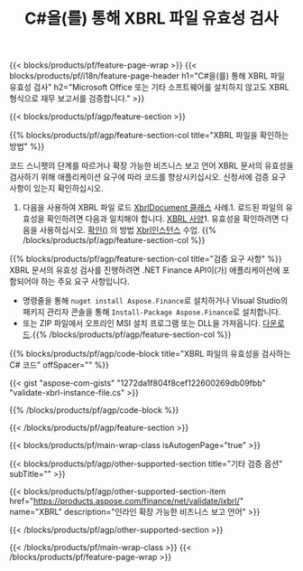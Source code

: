 ﻿---
title: C#을(를) 통해 XBRL 파일 유효성 검사
description: XBRL 파일 유효성 검사를 위한 샘플 코드입니다. API 예제 코드를 사용하여 .NET 기반 애플리케이션 내에서 배치 XBRL 파일의 유효성을 검사합니다. 
url: /ko/net/validate/xbrl/
family: finance
platformtag: net
feature: validate
informat: XBRL
outformat: 
otherformats: 
---
{{< blocks/products/pf/feature-page-wrap >}}
{{< blocks/products/pf/i18n/feature-page-header h1="C#을(를) 통해 XBRL 파일 유효성 검사" h2="Microsoft Office 또는 기타 소프트웨어를 설치하지 않고도 XBRL 형식으로 재무 보고서를 검증합니다." >}}

{{< blocks/products/pf/agp/feature-section >}}

{{% blocks/products/pf/agp/feature-section-col title="XBRL 파일을 확인하는 방법" %}}

코드 스니펫의 단계를 따르거나 확장 가능한 비즈니스 보고 언어 XBRL 문서의 유효성을 검사하기 위해 애플리케이션 요구에 따라 코드를 향상시키십시오. 신청서에 검증 요구 사항이 있는지 확인하십시오.

1. 다음을 사용하여 XBRL 파일 로드 [XbrlDocument 클래스](https://apireference.aspose.com/finance/net/aspose.finance.xbrl/xbrldocument) 사례.1. 로드된 파일의 유효성을 확인하려면 다음과 일치해야 합니다. [XBRL 사양](http://www.xbrl.org/specification/inlinexbrl-part1/rec-2013-11-18/inlinexbrl-part1-rec-2013-11-18.html)1. 유효성을 확인하려면 다음을 사용하십시오. [확인()](https://apireference.aspose.com/finance/net/aspose.finance.xbrl/xbrlinstance/methods/validate) 의 방법 [Xbrl인스턴스](https://apireference.aspose.com/finance/net/aspose.finance.xbrl/xbrlinstance) 수업.
{{% /blocks/products/pf/agp/feature-section-col %}}

{{% blocks/products/pf/agp/feature-section-col title="검증 요구 사항" %}}
XBRL 문서의 유효성 검사를 진행하려면 .NET Finance API이(가) 애플리케이션에 포함되어야 하는 주요 요구 사항입니다. 
- 명령줄을 통해 ```nuget install Aspose.Finance```로 설치하거나 Visual Studio의 패키지 관리자 콘솔을 통해 ```Install-Package Aspose.Finance```로 설치합니다.
- 또는 ZIP 파일에서 오프라인 MSI 설치 프로그램 또는 DLL을 가져옵니다. [다운로드](https://downloads.aspose.com/finance/net).{{% /blocks/products/pf/agp/feature-section-col %}}

{{% blocks/products/pf/agp/code-block title="XBRL 파일의 유효성을 검사하는 C# 코드" offSpacer="" %}}

{{< gist "aspose-com-gists" "1272da1f804f8cef122600269db09fbb" "validate-xbrl-instance-file.cs" >}}

{{% /blocks/products/pf/agp/code-block %}}

{{< /blocks/products/pf/agp/feature-section >}}

{{< blocks/products/pf/main-wrap-class isAutogenPage="true" >}}

{{< blocks/products/pf/agp/other-supported-section title="기타 검증 옵션" subTitle="" >}}

{{< blocks/products/pf/agp/other-supported-section-item href="https://products.aspose.com/finance/net/validate/ixbrl/" name="XBRL" description="인라인 확장 가능한 비즈니스 보고 언어" >}}

{{< /blocks/products/pf/agp/other-supported-section >}}

{{< /blocks/products/pf/main-wrap-class >}}
{{< /blocks/products/pf/feature-page-wrap >}}